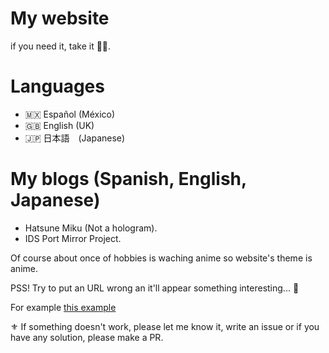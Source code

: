 # My website

if you need it, take it 👍🏻.

# Languages
- 🇲🇽 Español (México)
- 🇬🇧 English (UK)
- 🇯🇵 日本語　(Japanese)

# My blogs (Spanish, English, Japanese)
-  Hatsune Miku (Not a hologram). 
-  IDS Port Mirror Project.

Of course about once of hobbies is waching anime so website's theme is anime.

PSS! Try  to put an URL wrong an it'll appear something interesting... 👀

For example [this example](https://yoshiokeimakun.me/fr/)

⚜️ If something doesn't work, please let me know it, write an issue or if you have any solution, please make a PR.